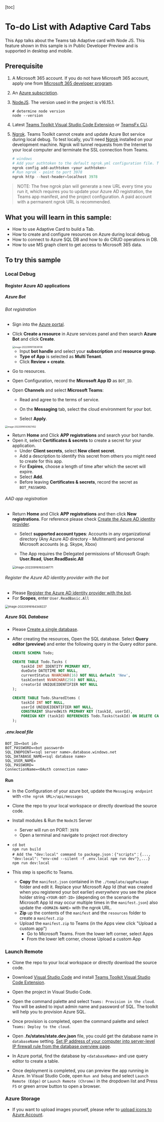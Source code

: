 [toc]

# To-do List with Adaptive Card Tabs

This App talks about the Teams tab Adaptive card with Node JS. This feature shown in this sample is in Public Developer Preview and is supported in desktop and mobile.

## Prerequisite

1. A Microsoft 365 account. If you do not have Microsoft 365 account, apply one from [Microsoft 365 developer program](https://developer.microsoft.com/en-us/microsoft-365/dev-program).

2. An [Azure subscription](https://azure.microsoft.com/en-us/free/).

3. [NodeJS](https://nodejs.org/en/download/). The version used in the project is v16.15.1.

   ```
   # determine node version
   node --version
   ```

4. Latest [Teams Toolkit Visual Studio Code Extension](https://aka.ms/teams-toolkit) or [TeamsFx CLI](https://aka.ms/teamsfx-cli).

5. [Ngrok](https://ngrok.com/). Teams Toolkit cannot create and update Azure Bot service during local debug. To test locally, you'll need [Ngrok](https://ngrok.com/) installed on your development machine. Ngrok will tunnel requests from the Internet to your local computer and terminate the SSL connection from Teams.

   ```powershell
   # windows
   # Add your authtoken to the default ngrok.yml configuration file. This will grant you access to more features and longer session times
   ngrok config add-authtoken <your authtoken>
   # Run ngrok - point to port 3978
   ngrok http --host-header=localhost 3978
   ```

> NOTE: The free ngrok plan will generate a new URL every time you run it, which requires you to update your Azure AD registration, the Teams app manifest, and the project configuration. A paid account with a permanent ngrok URL is recommended.

## What you will learn in this sample:

- How to use Adaptive Card to build a Tab.
- How to create and configure resources on Azure during local debug.
- How to connect to Azure SQL DB and how to do CRUD operations in DB.
- How to use MS graph client to get access to Microsoft 365 data.

## To try this sample

### Local Debug

#### Register Azure AD applications

##### Azure Bot

###### Bot registration

- Sign into the [Azure portal](https://portal.azure.com/).

- Click **Create a resource** in Azure services panel and then search **Azure Bot** and click **Create**.

  <img src=".\Pictures\azure bot entry.png" alt="image-20220916113638136" style="zoom: 50%;" />

  - Input **bot handle** and select your **subscription** and **resource group**.
  - **Type of App** is selected as **Multi Tenant**. 
  - Click **Review + create**.

- Go to resources. 

- Open Configuration, record the **Microsoft App ID** as `BOT_ID`.

- Open **Channels** and select **Microsoft Teams**:

  - Read and agree to the terms of service.

  - On the **Messaging** tab, select the cloud environment for your bot.

  - Select **Apply**.

<img src=".\Pictures\enable the Teams Channel.png" alt="image-20220916143927452" style="zoom:50%;" />

- Return **Home** and Click **APP registrations** and search your bot handle.
- Open it, select **Certificates & secrets** to create a secret for your application.
  - Under **Client secrets**, select **New client secret**.
  - Add a description to identify this secret from others you might need to create for this app.
  - For **Expires**, choose a length of time after which the secret will expire.
  - Select **Add**.
  - Before leaving **Certificates & secrets**, record the secret as `BOT_PASSWORD`.

###### AAD app registration

- Return **Home** and Click **APP registrations** and then click **New registrations**. For reference please check [Create the Azure AD identity provider](https://docs.microsoft.com/en-us/azure/bot-service/bot-builder-authentication?view=azure-bot-service-4.0&tabs=multitenant%2Caadv2%2Ccsharp#create-the-azure-ad-identity-provider).

  - Select **supported account types**:  Accounts in any organizational directory (Any Azure AD directory - Multitenant) and personal Microsoft accounts (e.g. Skype, Xbox)

  - The App requires the Delegated permissions of Microsoft Graph: **User.Read**, **User.ReadBasic.All**

  <img src=".\Pictures\AAD app registration.png" alt="image-20220916163248771" style="zoom: 67%;" />

###### Register the Azure AD identity provider with the bot

- Please [Register the Azure AD identity provider with the bot](https://docs.microsoft.com/en-us/azure/bot-service/bot-builder-authentication?view=azure-bot-service-4.0&tabs=multitenant%2Caadv2%2Ccsharp#register-the-azure-ad-identity-provider-with-the-bot).
- For **Scopes**, enter `User.ReadBasic.All`

<img src=".\Pictures\Register the Azure AD identity provider with the bot.png" alt="image-20220916164348227" style="zoom: 67%;" />

##### Azure SQL Database

- Please [Create a single database](https://docs.microsoft.com/en-us/azure/azure-sql/database/single-database-create-quickstart?view=azuresql&tabs=azure-portal#create-a-single-database).

- After creating the resources, Open the SQL database. Select **Query editor (preview)** and enter the following query in the Query editor pane.

  ```sql
  CREATE SCHEMA Todo;
  
  CREATE TABLE Todo.Tasks (
      taskId INT IDENTITY PRIMARY KEY,
      dueDate DATETIME NOT NULL,
      currentStatus NVARCHAR(16) NOT NULL default 'New',
      taskContent NVARCHAR(256) NOT NULL,
      creatorId UNIQUEIDENTIFIER NOT NULL
  );
  
  CREATE TABLE Todo.SharedItems (
      taskId INT NOT NULL,
      userId UNIQUEIDENTIFIER NOT NULL,
      CONSTRAINT SharedWith PRIMARY KEY (taskId, userId),
      FOREIGN KEY (taskId) REFERENCES Todo.Tasks(taskId) ON DELETE CASCADE 
  );
  ```

##### .env.local file

```shell
BOT_ID=<bot id>
BOT_PASSWORD=<bot password>
SQL_ENDPOINT=<sql server name>.database.windows.net
SQL_DATABASE_NAME=<sql database name>
SQL_USER_NAME=
SQL_PASSWORD=
ConnectionName=<OAuth connection name>
```

#### Run

- In the Configuration of your azure bot, update the `Messaging endpoint` with `<the ngrok URL>/api/messages`

- Clone the repo to your local workspace or directly download the source code.

- Install modules & Run the `NodeJS` Server

  - Server will run on PORT: `3978`
  - Open a terminal and navigate to project root directory

- ```shell
  cd bot
  npm run build
  # Add the "dev:local" command to package.json：{"scripts"：{..., "dev:local": "env-cmd --silent -f .env.local npm run dev"},...}
  npm run dev:local
  ```

- This step is specific to Teams.

  - **Copy** the `manifest.json` contained in the `./template/appPackage` folder and edit it. Replace your Microsoft App Id (that was created when you registered your bot earlier) *everywhere* you see the place holder string `<YOUR-BOT-ID>` (depending on the scenario the Microsoft App Id may occur multiple times in the `manifest.json`) also update the `<DOMAIN-NAME>` with the ngrok URL.
  - **Zip** up the contents of the `manifest` and the `resources` folder to create a `manifest.zip`
  - Upload the `manifest.zip` to Teams (in the Apps view click "Upload a custom app")
    - Go to Microsoft Teams. From the lower left corner, select Apps
    - From the lower left corner, choose Upload a custom App

### Launch Remote

- Clone the repo to your local workspace or directly download the source code.

- Download [Visual Studio Code](https://code.visualstudio.com/) and install [Teams Toolkit Visual Studio Code Extension](https://aka.ms/teams-toolkit).

- Open the project in Visual Studio Code.

- Open the command palette and select `Teams: Provision in the cloud`. You will be asked to input admin name and password of SQL. The toolkit will help you to provision Azure SQL.

- Once provision is completed, open the command palette and select `Teams: Deploy to the cloud`.

- Open **.fx/states/state.dev.json** file, you could get the database name in `databaseName` setting. [Set IP address of your computer into server-level IP firewall rule from the database overview page](https://docs.microsoft.com/en-us/azure/azure-sql/database/firewall-configure#from-the-database-overview-page).

- In Azure portal, find the database by `<databaseName>` and use query editor to create a table.

- Once deployment is completed, you can preview the app running in Azure. In Visual Studio Code, open `Run and Debug` and select `Launch Remote (Edge)` or `Launch Remote (Chrome)` in the dropdown list and Press `F5` or green arrow button to open a browser.

### Azure Storage

- If you want to upload images yourself, please refer to [upload icons to Azure Account](https://techcommunity.microsoft.com/t5/microsoft-365-pnp-blog/display-images-in-adaptive-cards/ba-p/3036435).